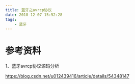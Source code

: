 ```yaml
---
title: 蓝牙之avrcp协议
date: 2018-12-07 15:52:28
tags:
	- 蓝牙
---
```




# 参考资料

1、蓝牙avrcp协议源码分析

https://blog.csdn.net/u012439416/article/details/54348147



